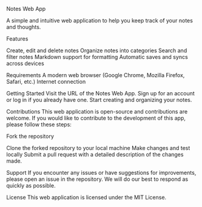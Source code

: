 Notes Web App

A simple and intuitive web application to help you keep track of your notes and thoughts.


Features

Create, edit and delete notes
Organize notes into categories
Search and filter notes
Markdown support for formatting
Automatic saves and syncs across devices

Requirements
A modern web browser (Google Chrome, Mozilla Firefox, Safari, etc.)
Internet connection

Getting Started
Visit the URL of the Notes Web App.
Sign up for an account or log in if you already have one.
Start creating and organizing your notes.

Contributions
This web application is open-source and contributions are welcome. If you would like to contribute to the development of this app, please follow these steps:

Fork the repository

Clone the forked repository to your local machine
Make changes and test locally
Submit a pull request with a detailed description of the changes made.

Support
If you encounter any issues or have suggestions for improvements, please open an issue in the repository. We will do our best to respond as quickly as possible.

License
This web application is licensed under the MIT License.
